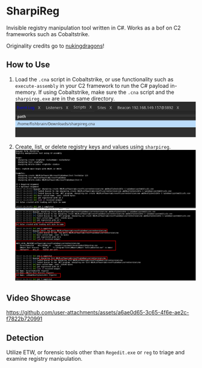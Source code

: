 # SharpiReg
Invisible registry manipulation tool written in C#. Works as a bof on C2 frameworks such as Cobaltstrike.

Originality credits go to [nukingdragons](https://github.com/NukingDragons/invisreg)!

## How to Use
1. Load the `.cna` script in Cobaltstrike, or use functionality such as `execute-assembly` in your C2 framework to run the C# payload in-memory. If using Cobaltstrike, make sure the `.cna` script and the `sharpireg.exe` are in the same directory.
![alt text](<media/C2 framework load cna.png>)

2. Create, list, or delete registry keys and values using `sharpireg`.
![alt text](<media/sharpireg usage and value creation.png>)
![alt text](<media/sharpireg usage and value creation 2.png>)

## Video Showcase
https://github.com/user-attachments/assets/a6ae0d65-3c65-4f6e-ae2c-f7822b720991

## Detection              
Utilize ETW, or forensic tools other than `Regedit.exe` or `reg` to triage and examine registry manipulation. 
